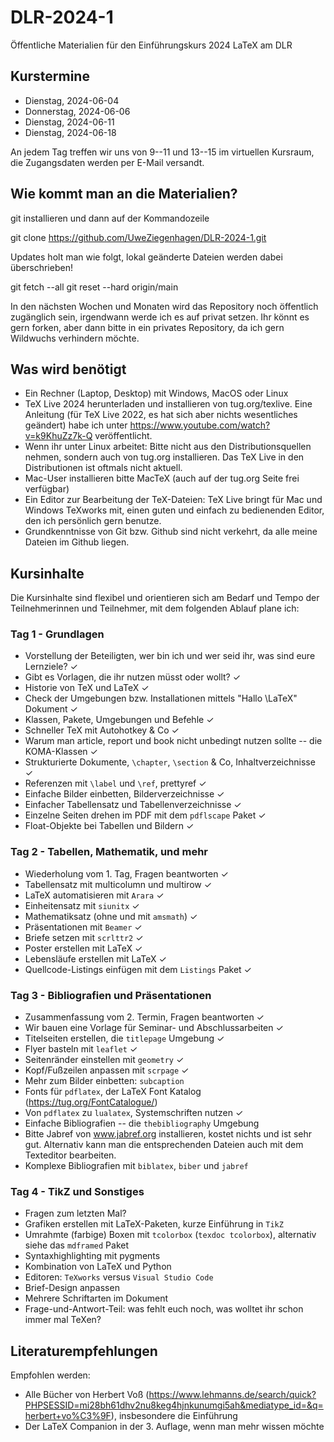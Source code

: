 # DLR-2024-1

Öffentliche Materialien für den Einführungskurs 2024 LaTeX am DLR

## Kurstermine

* Dienstag, 2024-06-04
* Donnerstag, 2024-06-06
* Dienstag, 2024-06-11
* Dienstag, 2024-06-18

An jedem Tag treffen wir uns von 9--11 und 13--15 im virtuellen Kursraum, die Zugangsdaten werden per E-Mail versandt.

## Wie kommt man an die Materialien?

git installieren und dann auf der Kommandozeile

git clone https://github.com/UweZiegenhagen/DLR-2024-1.git

Updates holt man wie folgt, lokal geänderte Dateien werden dabei überschrieben!

git fetch --all
git reset --hard origin/main

In den nächsten Wochen und Monaten wird das Repository noch öffentlich zugänglich sein, 
irgendwann werde ich es auf privat setzen. Ihr könnt es gern forken, aber dann
bitte in ein privates Repository, da ich gern Wildwuchs verhindern möchte.


## Was wird benötigt

* Ein Rechner (Laptop, Desktop) mit Windows, MacOS oder Linux
* TeX Live 2024 herunterladen und installieren von tug.org/texlive. Eine Anleitung (für TeX Live 2022, es hat sich aber nichts wesentliches geändert) habe ich unter https://www.youtube.com/watch?v=k9KhuZz7k-Q veröffentlicht.
* Wenn ihr unter Linux arbeitet: Bitte nicht aus den Distributionsquellen nehmen, sondern auch von tug.org installieren. Das TeX Live in den Distributionen ist oftmals nicht aktuell. 
* Mac-User installieren bitte MacTeX (auch auf der tug.org Seite frei verfügbar)
* Ein Editor zur Bearbeitung der TeX-Dateien: TeX Live bringt für Mac und Windows TeXworks mit, einen guten und einfach zu bedienenden Editor, den ich persönlich gern benutze.
* Grundkenntnisse von Git bzw. Github sind nicht verkehrt, da alle meine Dateien im Github liegen.

## Kursinhalte

Die Kursinhalte sind flexibel und orientieren sich am Bedarf und Tempo der Teilnehmerinnen und Teilnehmer, mit dem folgenden Ablauf plane ich:

### Tag 1 - Grundlagen

* Vorstellung der Beteiligten, wer bin ich und wer seid ihr, was sind eure Lernziele? ✓
* Gibt es Vorlagen, die ihr nutzen müsst oder wollt? ✓
* Historie von TeX und LaTeX ✓
* Check der Umgebungen bzw. Installationen mittels "Hallo \LaTeX" Dokument ✓
* Klassen, Pakete, Umgebungen und Befehle ✓
* Schneller TeX mit Autohotkey & Co ✓
* Warum man article, report und book nicht unbedingt nutzen sollte -- die KOMA-Klassen ✓
* Strukturierte Dokumente, ``\chapter``, ``\section`` & Co, Inhaltverzeichnisse ✓
* Referenzen mit ``\label`` und ``\ref``, prettyref ✓
* Einfache Bilder einbetten, Bilderverzeichnisse ✓
* Einfacher Tabellensatz und Tabellenverzeichnisse ✓
* Einzelne Seiten drehen im PDF mit dem ``pdflscape`` Paket ✓
* Float-Objekte bei Tabellen und Bildern ✓

### Tag 2 - Tabellen, Mathematik, und mehr

* Wiederholung vom 1. Tag, Fragen beantworten ✓
* Tabellensatz mit multicolumn und multirow ✓
* LaTeX automatisieren mit ``Arara`` ✓
* Einheitensatz mit ``siunitx`` ✓
* Mathematiksatz (ohne und mit ``amsmath``) ✓
* Präsentationen mit ``Beamer`` ✓
* Briefe setzen mit ``scrlttr2`` ✓
* Poster erstellen mit LaTeX ✓
* Lebensläufe erstellen mit LaTeX ✓
* Quellcode-Listings einfügen mit dem ``Listings`` Paket ✓

### Tag 3 - Bibliografien und Präsentationen

* Zusammenfassung vom 2. Termin, Fragen beantworten ✓
* Wir bauen eine Vorlage für Seminar- und Abschlussarbeiten ✓
* Titelseiten erstellen, die ``titlepage`` Umgebung ✓
* Flyer basteln mit ``leaflet`` ✓
* Seitenränder einstellen mit ``geometry`` ✓
* Kopf/Fußzeilen anpassen mit ``scrpage`` ✓
* Mehr zum Bilder einbetten: ``subcaption`` 
* Fonts für ``pdflatex``, der LaTeX Font Katalog (https://tug.org/FontCatalogue/)
* Von ``pdflatex`` zu ``lualatex``, Systemschriften nutzen ✓
* Einfache Bibliografien -- die ``thebibliography`` Umgebung
* Bitte Jabref von www.jabref.org installieren, kostet nichts und ist sehr gut. Alternativ kann man die entsprechenden Dateien auch mit dem Texteditor bearbeiten.
* Komplexe Bibliografien mit ``biblatex``, ``biber`` und ``jabref``

### Tag 4 - TikZ und Sonstiges

* Fragen zum letzten Mal?
* Grafiken erstellen mit LaTeX-Paketen, kurze Einführung in ``TikZ``
* Umrahmte (farbige) Boxen mit ``tcolorbox`` (``texdoc tcolorbox``), alternativ siehe das ``mdframed`` Paket
* Syntaxhighlighting mit pygments
* Kombination von LaTeX und Python
* Editoren: ``TeXworks`` versus ``Visual Studio Code`` 
* Brief-Design anpassen
* Mehrere Schriftarten im Dokument
* Frage-und-Antwort-Teil: was fehlt euch noch, was wolltet ihr schon immer mal TeXen?

## Literaturempfehlungen

Empfohlen werden:

* Alle Bücher von Herbert Voß (https://www.lehmanns.de/search/quick?PHPSESSID=mi28bh61dhv2nu8keg4hjnkunumgi5ah&mediatype_id=&q=herbert+vo%C3%9F), insbesondere die Einführung
* Der LaTeX Companion in der 3. Auflage, wenn man mehr wissen möchte

